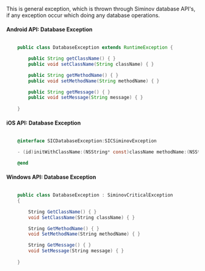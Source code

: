 This is general exception, which is thrown through Siminov database API's, if any exception occur which doing any database operations.

#### Android API: Database Exception

```java

    public class DatabaseException extends RuntimeException {

        public String getClassName() { }
        public void setClassName(String className) { }

        public String getMethodName() { }
        public void setMethodName(String methodName) { }

        public String getMessage() { }
        public void setMessage(String message) { }
 
    }
```

#### iOS API: Database Exception


```objective-c

    @interface SICDatabaseException:SICSiminovException

    - (id)initWithClassName:(NSString* const)className methodName:(NSString* const)methodName message:(NSString* const)message;

    @end

```

#### Windows API: Database Exception

```c#

    public class DatabaseException : SiminovCriticalException 
    {

        String GetClassName() { }
        void SetClassName(String className) { }

        String GetMethodName() { }
        void SetMethodName(String methodName) { }

        String GetMessage() { }
        void SetMessage(String message) { }
 
    }
```
